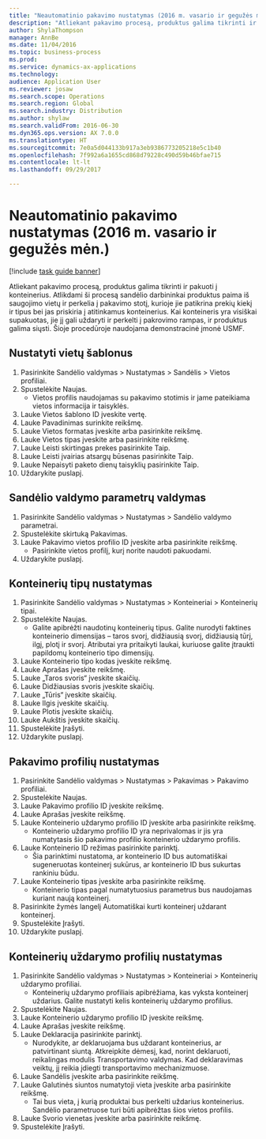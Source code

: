 ```yaml
--- 
title: "Neautomatinio pakavimo nustatymas (2016 m. vasario ir gegužės mėn.)"
description: "Atliekant pakavimo procesą, produktus galima tikrinti ir pakuoti į konteinerius."
author: ShylaThompson
manager: AnnBe
ms.date: 11/04/2016
ms.topic: business-process
ms.prod: 
ms.service: dynamics-ax-applications
ms.technology: 
audience: Application User
ms.reviewer: josaw
ms.search.scope: Operations
ms.search.region: Global
ms.search.industry: Distribution
ms.author: shylaw
ms.search.validFrom: 2016-06-30
ms.dyn365.ops.version: AX 7.0.0
ms.translationtype: HT
ms.sourcegitcommit: 7e0a5d044133b917a3eb9386773205218e5c1b40
ms.openlocfilehash: 7f992a6a1655cd868d79228c490d59b46bfae715
ms.contentlocale: lt-lt
ms.lasthandoff: 09/29/2017

---
```

# <a name="set-up-manual-packing-february--may-2016-only"></a>Neautomatinio pakavimo nustatymas (2016 m. vasario ir gegužės mėn.)

[!include [task guide banner](../../includes/task-guide-banner.md)]

Atliekant pakavimo procesą, produktus galima tikrinti ir pakuoti į konteinerius. Atlikdami ši procesą sandėlio darbininkai produktus paima iš saugojimo vietų ir perkelia į pakavimo stotį, kurioje jie patikrina prekių kiekį ir tipus bei jas priskiria į atitinkamus konteinerius. Kai konteineris yra visiškai supakuotas, jie jį gali uždaryti ir perkelti į pakrovimo rampas, ir produktus galima siųsti. Šioje procedūroje naudojama demonstracinė įmonė USMF.


## <a name="set-up-location-profiles"></a>Nustatyti vietų šablonus
1. Pasirinkite Sandėlio valdymas > Nustatymas > Sandėlis > Vietos profiliai.
2. Spustelėkite Naujas.
    * Vietos profilis naudojamas su pakavimo stotimis ir jame pateikiama vietos informacija ir taisyklės.  
3. Lauke Vietos šablono ID įveskite vertę.
4. Lauke Pavadinimas surinkite reikšmę.
5. Lauke Vietos formatas įveskite arba pasirinkite reikšmę.
6. Lauke Vietos tipas įveskite arba pasirinkite reikšmę.
7. Lauke Leisti skirtingas prekes pasirinkite Taip.
8. Lauke Leisti įvairias atsargų būsenas pasirinkite Taip.
9. Lauke Nepaisyti paketo dienų taisyklių pasirinkite Taip.
10. Uždarykite puslapį.

## <a name="set-up-warehouse-management-parameters"></a>Sandėlio valdymo parametrų valdymas 
1. Pasirinkite Sandėlio valdymas > Nustatymas > Sandėlio valdymo parametrai.
2. Spustelėkite skirtuką Pakavimas.
3. Lauke Pakavimo vietos profilio ID įveskite arba pasirinkite reikšmę.
    * Pasirinkite vietos profilį, kurį norite naudoti pakuodami.  
4. Uždarykite puslapį.

## <a name="set-up-container-types"></a>Konteinerių tipų nustatymas
1. Pasirinkite Sandėlio valdymas > Nustatymas > Konteineriai > Konteinerių tipai.
2. Spustelėkite Naujas.
    * Galite apibrėžti naudotinų konteinerių tipus. Galite nurodyti faktines konteinerio dimensijas – taros svorį, didžiausią svorį, didžiausią tūrį, ilgį, plotį ir svorį.  Atributai yra pritaikyti laukai, kuriuose galite įtraukti papildomų konteinerio tipo dimensijų.     
3. Lauke Konteinerio tipo kodas įveskite reikšmę.
4. Lauke Aprašas įveskite reikšmę.
5. Lauke „Taros svoris“ įveskite skaičių.
6. Lauke Didžiausias svoris įveskite skaičių.
7. Lauke „Tūris“ įveskite skaičių.
8. Lauke Ilgis įveskite skaičių.
9. Lauke Plotis įveskite skaičių.
10. Lauke Aukštis įveskite skaičių.
11. Spustelėkite Įrašyti.
12. Uždarykite puslapį.

## <a name="set-up-packing-profiles"></a>Pakavimo profilių nustatymas
1. Pasirinkite Sandėlio valdymas > Nustatymas > Pakavimas > Pakavimo profiliai.
2. Spustelėkite Naujas.
3. Lauke Pakavimo profilio ID įveskite reikšmę.
4. Lauke Aprašas įveskite reikšmę.
5. Lauke Konteinerio uždarymo profilio ID įveskite arba pasirinkite reikšmę.
    * Konteinerio uždarymo profilio ID yra neprivalomas ir jis yra numatytasis šio pakavimo profilio konteinerio uždarymo profilis.  
6. Lauke Konteinerio ID režimas pasirinkite parinktį.
    * Šia parinktimi nustatoma, ar konteinerio ID bus automatiškai sugeneruotas konteinerį sukūrus, ar konteinerio ID bus sukurtas rankiniu būdu.  
7. Lauke Konteinerio tipas įveskite arba pasirinkite reikšmę.
    * Konteinerio tipas pagal numatytuosius parametrus bus naudojamas kuriant naują konteinerį.  
8. Pasirinkite žymės langelį Automatiškai kurti konteinerį uždarant konteinerį.
9. Spustelėkite Įrašyti.
10. Uždarykite puslapį.

## <a name="set-up-container-closing-profiles"></a>Konteinerių uždarymo profilių nustatymas
1. Pasirinkite Sandėlio valdymas > Nustatymas > Konteineriai > Konteinerių uždarymo profiliai.
    * Konteinerių uždarymo profiliais apibrėžiama, kas vyksta konteinerį uždarius. Galite nustatyti kelis konteinerių uždarymo profilius.       
2. Spustelėkite Naujas.
3. Lauke Konteinerio uždarymo profilio ID įveskite reikšmę.
4. Lauke Aprašas įveskite reikšmę.
5. Lauke Deklaracija pasirinkite parinktį.
    * Nurodykite, ar deklaruojama bus uždarant konteinerius, ar patvirtinant siuntą. Atkreipkite dėmesį, kad, norint deklaruoti, reikalingas modulis Transportavimo valdymas. Kad deklaravimas veiktų, jį reikia įdiegti transportavimo mechanizmuose.  
6. Lauke Sandėlis įveskite arba pasirinkite reikšmę.
7. Lauke Galutinės siuntos numatytoji vieta įveskite arba pasirinkite reikšmę.
    * Tai bus vieta, į kurią produktai bus perkelti uždarius konteinerius. Sandėlio parametruose turi būti apibrėžtas šios vietos profilis.  
8. Lauke Svorio vienetas įveskite arba pasirinkite reikšmę.
9. Spustelėkite Įrašyti.


